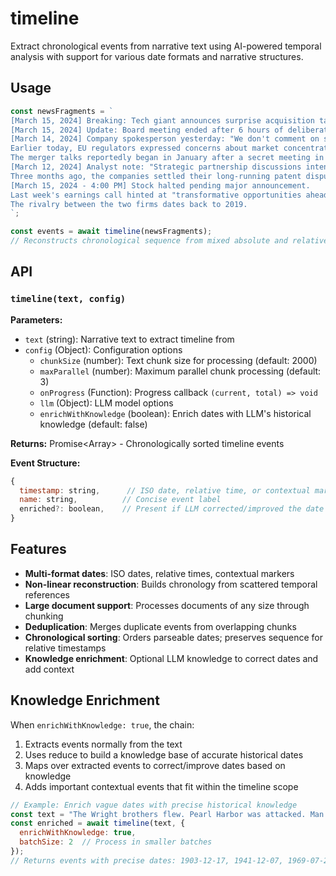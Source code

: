 # timeline

Extract chronological events from narrative text using AI-powered temporal analysis with support for various date formats and narrative structures.

## Usage

```javascript
const newsFragments = `
[March 15, 2024] Breaking: Tech giant announces surprise acquisition talks.
[March 15, 2024] Update: Board meeting ended after 6 hours of deliberation.
[March 14, 2024] Company spokesperson yesterday: "We don't comment on speculation."
Earlier today, EU regulators expressed concerns about market concentration.
The merger talks reportedly began in January after a secret meeting in Davos.
[March 12, 2024] Analyst note: "Strategic partnership discussions intensifying."
Three months ago, the companies settled their long-running patent dispute.
[March 15, 2024 - 4:00 PM] Stock halted pending major announcement.
Last week's earnings call hinted at "transformative opportunities ahead."
The rivalry between the two firms dates back to 2019.
`;

const events = await timeline(newsFragments);
// Reconstructs chronological sequence from mixed absolute and relative timestamps
```

## API

### `timeline(text, config)`

**Parameters:**
- `text` (string): Narrative text to extract timeline from
- `config` (Object): Configuration options
  - `chunkSize` (number): Text chunk size for processing (default: 2000)
  - `maxParallel` (number): Maximum parallel chunk processing (default: 3)
  - `onProgress` (Function): Progress callback `(current, total) => void`
  - `llm` (Object): LLM model options
  - `enrichWithKnowledge` (boolean): Enrich dates with LLM's historical knowledge (default: false)

**Returns:** Promise<Array<Event>> - Chronologically sorted timeline events

**Event Structure:**
```javascript
{
  timestamp: string,      // ISO date, relative time, or contextual marker
  name: string,          // Concise event label
  enriched?: boolean,    // Present if LLM corrected/improved the date
}
```

## Features

- **Multi-format dates**: ISO dates, relative times, contextual markers
- **Non-linear reconstruction**: Builds chronology from scattered temporal references
- **Large document support**: Processes documents of any size through chunking
- **Deduplication**: Merges duplicate events from overlapping chunks
- **Chronological sorting**: Orders parseable dates; preserves sequence for relative timestamps
- **Knowledge enrichment**: Optional LLM knowledge to correct dates and add context

## Knowledge Enrichment

When `enrichWithKnowledge: true`, the chain:
1. Extracts events normally from the text
2. Uses reduce to build a knowledge base of accurate historical dates
3. Maps over extracted events to correct/improve dates based on knowledge
4. Adds important contextual events that fit within the timeline scope

```javascript
// Example: Enrich vague dates with precise historical knowledge
const text = "The Wright brothers flew. Pearl Harbor was attacked. Man landed on moon.";
const enriched = await timeline(text, { 
  enrichWithKnowledge: true,
  batchSize: 2  // Process in smaller batches
});
// Returns events with precise dates: 1903-12-17, 1941-12-07, 1969-07-20
```